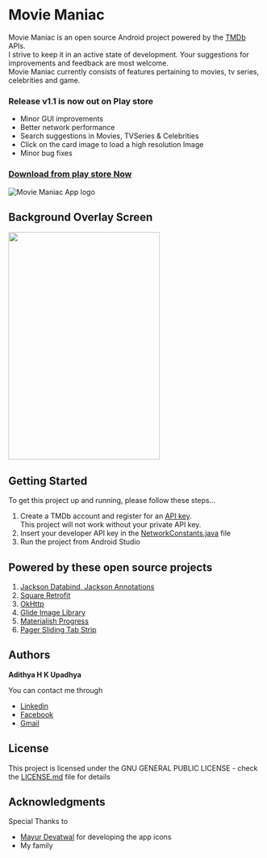 # Movie Maniac

Movie Maniac is an open source Android project powered by the [TMDb](https://www.themoviedb.org/) APIs.<br/>
I strive to keep it in an active state of development. Your suggestions for improvements and feedback are most welcome.<br/>
Movie Maniac currently consists of features pertaining to movies, tv series, celebrities and game.<br/>

<h3>Release v1.1 is now out on Play store</h3>
<ul>
<li>Minor GUI improvements</li>
<li>Better network performance</li>
<li>Search suggestions in Movies, TVSeries & Celebrities</li>
<li>Click on the card image to load a high resolution Image</li>
<li>Minor bug fixes</li>
</ul>

<a href="https://play.google.com/store/apps/details?id=com.adithyaupadhya.moviemaniac&hl=en"><h3>Download from play store Now</h3></a>

![Movie Maniac App logo](app/src/main/res/mipmap-xxxhdpi/ic_launcher.png)

## Background Overlay Screen
<img src="app/src/main/res/drawable/app_background.jpg" align="middle" width="300" height="450"/>


## Getting Started

To get this project up and running, please follow these steps...

1. Create a TMDb account and register for an [API key](https://www.themoviedb.org/documentation/api). <br/>This project will not work without your private API key.
2. Insert your developer API key in the [NetworkConstants.java](networkmodule/src/main/java/com/adithyaupadhya/newtorkmodule/volley/constants/NetworkConstants.java) file
4. Run the project from Android Studio

## Powered by these open source projects

1. [Jackson Databind, Jackson Annotations](https://github.com/FasterXML)
2. [Square Retrofit](https://github.com/square/retrofit)
3. [OkHttp](https://github.com/square/okhttp)
4. [Glide Image Library](https://github.com/bumptech/glide)
5. [Materialish Progress](https://github.com/pnikosis/materialish-progress)
6. [Pager Sliding Tab Strip](https://github.com/astuetz/PagerSlidingTabStrip)

## Authors

**Adithya H K Upadhya** 

You can contact me through
* [Linkedin](https://in.linkedin.com/in/adithya-upadhya-2021b582)
* [Facebook](https://www.facebook.com/hkuadithya)
* [Gmail](mailto:developer.moviemaniac@gmail.com)

## License

This project is licensed under the  GNU GENERAL PUBLIC LICENSE - check the [LICENSE.md](LICENSE.md) file for details

## Acknowledgments

Special Thanks to
* [Mayur Devatwal](https://www.behance.net/mayurdevatwal) for developing the app icons
* My family
